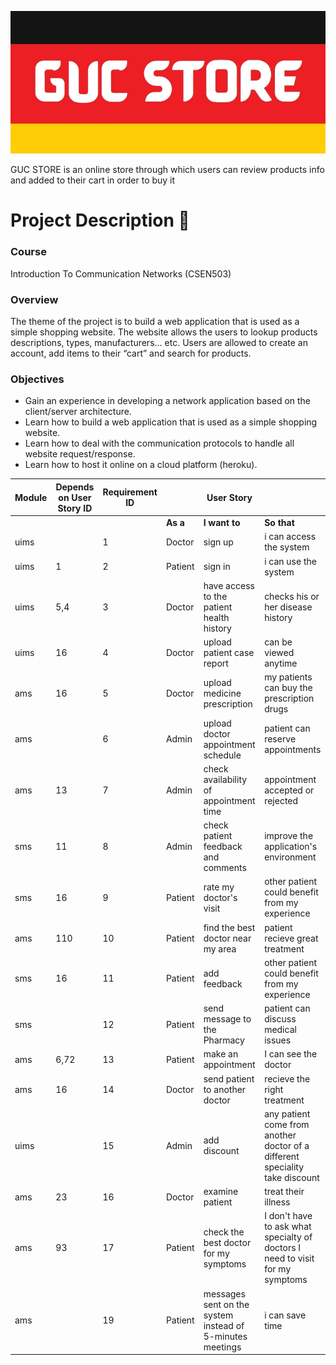 
![logo](./public/logo.jpg)

GUC STORE is an online store through which users can review products info and added to their cart in order to buy it




# Project Description :scroll:

### Course 
Introduction To Communication Networks (CSEN503)

### Overview 
The theme of the project is to build a web application that is used as a simple shopping 
website. The website allows the users to lookup products descriptions, types, manufacturers… etc.
Users are allowed to create an account, add items to their “cart” and search for products. 

### Objectives
- Gain an experience in developing a network application based on the client/server architecture.
- Learn how to build a web application that is used as a simple shopping website.
- Learn how to deal with the communication protocols to handle all website request/response.
- Learn how to host it online on a cloud platform (heroku).





Module | Depends on User Story ID | Requirement ID |          |    User Story   |             | 
-------|--------------------------|----------------|----------|-----------------|-------------|
  |    |                          |	               | **As a** |  **I want to**  | **So that**
uims| |1|Doctor|sign up|i can access the system
uims | 1 | 2 | Patient | sign in | i can use the system
uims | 5,4 | 3 | Doctor | have access to the patient health history | checks his or her disease history
uims | 16 | 4 | Doctor | upload patient case report | can be viewed anytime
ams | 16 | 5 | Doctor | upload medicine prescription | my patients can buy the prescription drugs
ams |  | 6 | Admin | upload doctor appointment schedule | patient can reserve appointments 
ams | 13 | 7 | Admin | check availability of appointment time | appointment accepted or rejected
sms | 11 | 8 | Admin | check patient feedback and comments | improve the application's environment
sms | 16 | 9 | Patient |  rate my doctor's visit | other patient could benefit from my experience 
ams | 110 | 10 | Patient | find the best doctor near my area | patient recieve great treatment
sms | 16 | 11 | Patient | add feedback | other patient could benefit from my experience 
sms |  | 12 | Patient | send message to the Pharmacy | patient can discuss medical issues 
ams | 6,72 | 13 | Patient | make an appointment  | I can see the doctor
ams | 16 | 14 | Doctor | send patient to another doctor | recieve the right treatment
uims |  | 15 | Admin | add discount | any patient come from another doctor of a different speciality take discount
ams | 23 | 16 | Doctor | examine patient | treat their illness
ams | 93 | 17 | Patient | check the best doctor for my symptoms | I don't have to ask what specialty of doctors I need to visit for my symptoms
ams |  | 19 | Patient | messages sent on the system instead of 5-minutes meetings | i can save time